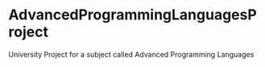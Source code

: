 # AdvancedProgrammingLanguagesProject
University Project for a subject called Advanced Programming Languages
